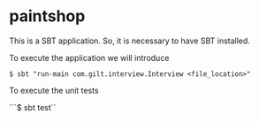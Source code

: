 # paintshop

This is a SBT application. So, it is necessary to have SBT installed.

To execute the application we will introduce

```$ sbt "run-main com.gilt.interview.Interview <file_location>"```

To execute the unit tests

```$ sbt test``
